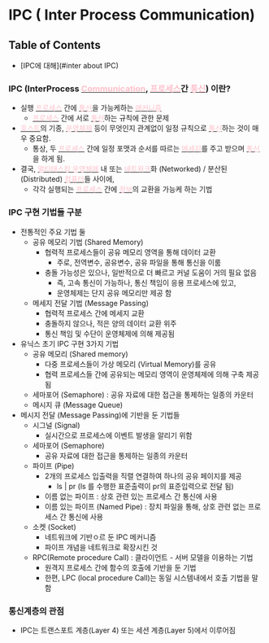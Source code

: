 # IPC ( Inter Process Communication)

## Table of Contents
* [IPC에 대해](#inter about IPC)


### IPC (InterProcess <U><font color="pink">Communication</font></U>, <U><font color="pink">프로세스</font></U>간 <U><font color="pink">통신</font></U>) 이란?

* 실행 <U><font color="pink">프로세스</font></U> 간에 <U><font color="pink">통신</font></U>을 가능케하는 <U><font color="pink">메커니즘</font></U>
  * <U><font color="pink">프로세스</font></U> 간에 서로 <U><font color="pink">통신</font></U>하는 규칙에 관한 문제
* <U><font color="pink">호스트</font></U>의 기종, <U><font color="pink">운영체제</font></U> 등이 무엇인지 관계없이 일정 규칙으로 <U><font color="pink">통신</font></U>하는 것이 매우 중요함.
  * 통상, 두 <U><font color="pink">프로세스</font></U> 간에 일정 포맷과 순서를 따르는 <U><font color="pink">메세지</font></U>를 주고 받으며 <U><font color="pink">통신</font></U>을 하게 됨.
* 결국, <U><font color="pink">멀티태스킹 운영체제</font></U> 내 또는 <U><font color="pink">네트워크</font></U>화 (Networked) / 분산된 (Distributed) <U><font color="pink">컴퓨터</font></U>들 사이에,
  * 각각 실행되는 <U><font color="pink">프로세스</font></U> 간에 <U><font color="pink">정보</font></U>의 교환을 가능케 하는 기법

### IPC 구현 기법들 구분

* 전통적인 주요 기법 둘
  * 공유 메모리 기법 (Shared Memory)
    * 협력적 프로세스들이 공유 메모리 영역을 통해 데이터 교환
      * 주로, 전역변수, 공유변수, 공유 파일을 통해 통신을 이룸
    * 충돌 가능성은 있으나, 일반적으로 더 빠르고 커널 도움이 거의 필요 없음
      * 즉, 고속 통신이 가능하나, 통신 책임이 응용 프로세스에 있고,
      * 운영체제는 단지 공유 메모리만 제공 함
  * 메세지 전달 기법 (Message Passing)
    * 협력적 프로세스 간에 메세지 교환
    * 충돌하지 않으나, 적은 양의 데이터 교환 위주
    * 통신 책임 및 수단이 운영체제에 의해 제공됨
* 유닉스 초기 IPC 구현 3가지 기법
  * 공유 메모리 (Shared memory)
    * 다중 프로세스들이 가상 메모리 (Virtual Memory)를 공유
    * 협력 프로세스들 간에 공유되는 메모리 영역이 운영체제에 의해 구축 제공됨
  * 세마포어 (Semaphore) : 공유 자료에 대한 접근을 통제하는 일종의 카운터
  * 메시지 큐 (Message Queue)
* 메시지 전달 (Message Passing)에 기반을 둔 기법들
  * 시그널 (Signal)
    * 실시간으로 프로세스에 이벤트 발생을 알리기 위함
  * 세마포어 (Semaphore)
    * 공유 자료에 대한 접근을 통제하는 일종의 카운터
  * 파이프 (Pipe)
    * 2개의 프로세스 입출력을 직렬 연결하여 하나의 공유 페이지를 제공
      * ls | pr (ls 를 수행한 표준출력이 pr의 표준입력으로 전달 됨)
    * 이름 없는 파이프 : 상호 관련 있는 프로세스 간 통신에 사용
    * 이름 있는 파이프 (Named Pipe) : 장치 파일을 통해, 상호 관련 없는 프로세스 간 통신에 사용
  * 소켓 (Socket)
    * 네트워크에 기반ㅇ르 둔 IPC 메커니즘
    * 파이프 개념을 네트워크로 확장시킨 것
  * RPC(Remote procedure Call) : 클라이언트 - 서버 모델을 이용하는 기법
    * 원격지 프로세스 간에 함수의 호출에 기반을 둔 기법
    * 한편, LPC (local procedure Call)는 동일 시스템내에서 호출 기법을 말함
### 통신계층의 관점
* IPC는 트랜스포트 계층(Layer 4) 또는 세션 계층(Layer 5)에서 이루어짐